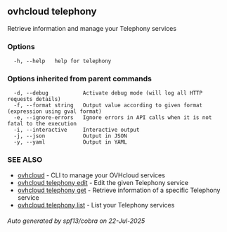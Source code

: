 ## ovhcloud telephony

Retrieve information and manage your Telephony services

### Options

```
  -h, --help   help for telephony
```

### Options inherited from parent commands

```
  -d, --debug           Activate debug mode (will log all HTTP requests details)
  -f, --format string   Output value according to given format (expression using gval format)
  -e, --ignore-errors   Ignore errors in API calls when it is not fatal to the execution
  -i, --interactive     Interactive output
  -j, --json            Output in JSON
  -y, --yaml            Output in YAML
```

### SEE ALSO

* [ovhcloud](ovhcloud.md)	 - CLI to manage your OVHcloud services
* [ovhcloud telephony edit](ovhcloud_telephony_edit.md)	 - Edit the given Telephony service
* [ovhcloud telephony get](ovhcloud_telephony_get.md)	 - Retrieve information of a specific Telephony service
* [ovhcloud telephony list](ovhcloud_telephony_list.md)	 - List your Telephony services

###### Auto generated by spf13/cobra on 22-Jul-2025
